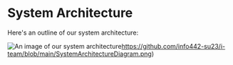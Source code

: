 # System Architecture

Here's an outline of our system architecture:

![An image of our system architecture](https://github.com/info442-su23/i-team/blob/main/SystemArchitectureDiagram.png)https://github.com/info442-su23/i-team/blob/main/SystemArchitectureDiagram.png)
